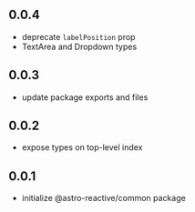 ## 0.0.4
- deprecate `labelPosition` prop
- TextArea and Dropdown types

## 0.0.3
- update package exports and files

## 0.0.2
- expose types on top-level index

## 0.0.1
- initialize @astro-reactive/common package